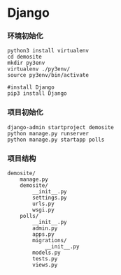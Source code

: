# Django


### 环境初始化

	python3 install virtualenv
	cd demosite
	mkdir py3env
	virtualenv ./py3env/
	source py3env/bin/activate

	#install Django
	pip3 install Django

### 项目初始化

	django-admin startproject demosite
	python manage.py runserver
	python manage.py startapp polls


### 项目结构

	demosite/
		manage.py
		demosite/
			__init__.py
			settings.py
			urls.py
			wsgi.py
		polls/
			__init__.py
			admin.py
			apps.py
			migrations/
				__init__.py
			models.py
			tests.py
			views.py

